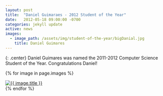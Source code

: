 ```yaml
---
layout: post
title:  "Daniel Guimaraes - 2012 Student of the Year"
date:   2012-05-18 09:00:00 -0700
categories: jekyll update
active: news
images:
  - image_path: /assets/img/student-of-the-year/bigDanial.jpg
    title: Daniel Guimares
---
```


{: .center}
Daniel Guimares was named the 2011-2012 Computer Science Student of the Year. Congratulations Daniel!
<!--more-->
{% for image in page.images %}
  <div class="student-year">
    <a href="{{ image.image_path }}">
	<img src="{{ image.image_path }}" class="img-responsive" alt="{{ image.title }}">
    </a>
  </div>
{% endfor %}

